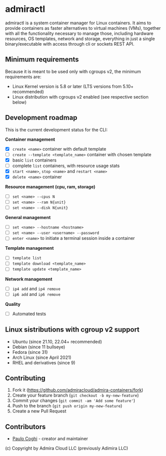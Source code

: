 # admiractl

admiractl is a system container manager for Linux containers. It aims to provide containers as faster alternatives to virtual machines (VMs), together with all the functionality necessary to manage those, including hardware resources, OS templates, network and storage, everything in just a single binary/executable with access through cli or sockets REST API.

## Minimum requirements

Because it is meant to be used only with cgroups v2, the minimum requirements are:

- Linux Kernel version is 5.8 or later (LTS versions from 5.10+ recommended)
- Linux distribution with cgroups v2 enabled (see respective section below)

## Development roadmap

This is the current development status for the CLI:

**Container management**
- [x] `create <name>` container with default template
- [ ] `create --template <template_name>` container with chosen template
- [x] basic `list` containers
- [ ] complete `list` containers, with resource usage stats
- [x] `start <name>`, `stop <name>` and `restart <name>`
- [x] `delete <name>` container

**Resource management (cpu, ram, storage)**
- [ ] `set <name> --cpus N`
- [ ] `set <name> --ram N{unit}`
- [ ] `set <name> --disk N{unit}`

**General management**
- [ ] `set <name> --hostname <hostname>`
- [ ] `set <name> --user <username> --password`
- [ ] `enter <name>` to initiate a terminal session inside a container

**Template management**
- [ ] `template list` 
- [ ] `template download <template_name>`
- [ ] `template update <template_name>`

**Network management**
- [ ] `ip4 add` and `ip4 remove` 
- [ ] `ip6 add` and `ip6 remove`

**Quality**
- [ ] Automated tests

## Linux sistributions with cgroup v2 support

- Ubuntu (since 21.10, 22.04+ recommended)
- Debian (since 11 bullseye)
- Fedora (since 31)
- Arch Linux (since April 2021)
- RHEL and derivatives (since 9)

## Contributing

1. Fork it (<https://github.com/admiracloud/admira-containers/fork>)
2. Create your feature branch (`git checkout -b my-new-feature`)
3. Commit your changes (`git commit -am 'Add some feature'`)
4. Push to the branch (`git push origin my-new-feature`)
5. Create a new Pull Request

## Contributors

- [Paulo Coghi](https://github.com/paulocoghi) - creator and maintainer

(c) Copyright by Admira Cloud LLC (previously Adimira LLC)
